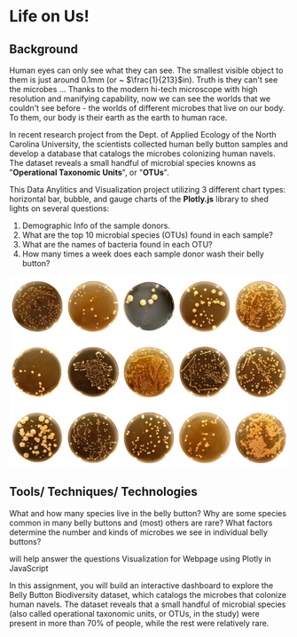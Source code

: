 # Life on Us!  

## Background

Human eyes can only see what they can see. The smallest visible object to them is just around 0.1mm (or ~ $\frac{1}{213}$in). Truth is they can't see the microbes ... Thanks to the modern hi-tech microscope with high resolution and manifying capability, now we can see the worlds that we couldn't see before - the worlds of different microbes that live on our body. To them, our body is their earth as the earth to human race.  

In recent research project from the Dept. of Applied Ecology of the North Carolina University, the scientists collected human belly button samples and develop a database that catalogs the microbes colonizing human navels. The dataset reveals a small handful of microbial species knowns as "**Operational Taxonomic Units**", or "**OTUs**".

This Data Anylitics and Visualization project utilizing 3 different chart types: horizontal bar, bubble, and gauge charts of the **Plotly.js** library to shed lights on several questions:  

<ol>
    <li>Demographic Info of the sample donors.</li>
    <li>What are the top 10 microbial species (OTUs) found in each sample?</li>
    <li>What are the names of bacteria found in each OTU?</li>
    <li>How many times a week does each sample donor wash their belly button?</li>
</ol>

![amazing diversity of cultured bacteria](static/img/readmePic.jpg)  


## Tools/ Techniques/ Technologies


What and how many species live in the belly button?
Why are some species common in many belly buttons and (most) others are rare?
What factors determine the number and kinds of microbes we see in individual belly buttons?
 
 will help answer the questions
Visualization for Webpage using Plotly in JavaScript

In this assignment, you will build an interactive dashboard to explore the Belly Button Biodiversity dataset, which catalogs the microbes that colonize human navels.
The dataset reveals that a small handful of microbial species (also called operational taxonomic units, or OTUs, in the study) were present in more than 70% of people, while the rest were relatively rare.